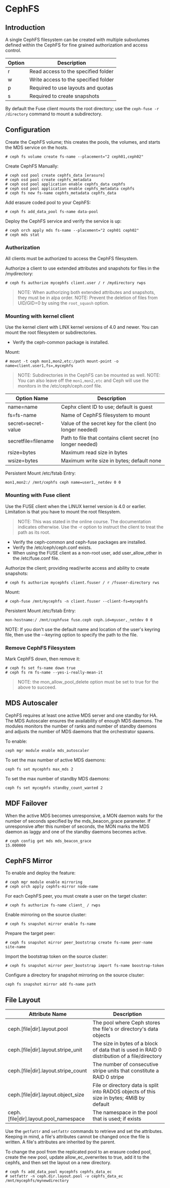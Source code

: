 # CephFS 

## Introduction

A single CephFS filesystem can be created with multiple subvolumes defined within the CephFS for fine grained authorization and access control.


| Option | Description | 
| --- | --- | 
| r | Read access to the specified folder |
| w | Write access to the specified folder | 
| p | Required to use layouts and quotas | 
| s | Required to create snapshots | 

By default the Fuse client mounts the root directory; use the `ceph-fuse -r /directory` command to mount a subdirectory.


## Configuration

Create the CephFS volume; this creates the pools, the volumes, and starts the MDS service on the hosts.
```
# ceph fs volume create fs-name --placement="2 ceph01,ceph02"
```

Create CephFS Manually:
```
# ceph osd pool create cephfs_data [erasure]
# ceph osd pool create cephfs_metadata 
# ceph osd pool application enable cephfs_data cephfs
# ceph osd pool application enable cephfs_metadata cephfs
# ceph fs new fs-name cephfs_metadata cephfs_data
```

Add erasure coded pool to your CephFS:
```
# ceph fs add_data_pool fs-name data-pool
```

Deploy the CephFS service and verify the service is up:
```
# ceph orch apply mds fs-name --placement="2 ceph01 ceph02"
# ceph mds stat
```

### Authorization

All clients must be authorized to access the CephFS filesystem.

Authorize a client to use extended attributes and snapshots for files in the /mydirectory:
```
# ceph fs authorize mycephfs client.user / r /mydirectory rwps
```
> NOTE: When authorizing both extended attributes and snapshots, they must be in alpa order.
> NOTE: Prevent the deletion of files from UID/GID=0 by using the `root_squash` option.


### Mounting with kernel client

Use the kernel client with LINX kernel versions of 4.0 and newer.  You can mount the root filesystem or subdirectories.  

* Verify the ceph-common package is installed.

Mount:
```
# mount -t ceph mon1,mon2,etc:/path mount-point -o name=client.user1,fs=,mycephfs
```
> NOTE: Subdirectories in the CephFS can be mounted as well.
> NOTE: You can also leave off the `mon1,mon2,etc` and Ceph will use the monitors in the /etc/ceph/ceph.conf file.


| Option Name | Description |
| --- | --- |
| name=name | Cephx client ID to use; default is guest | 
| fs=fs-name | Name of CephFS filesystem to mount | 
| secret=secret-value | Value of the secret key for the client (no longer needed) | 
| secretfile=filename | Path to file that contains client secret (no longer needed) | 
| rsize=bytes | Maximum read size in bytes | 
| wsize=bytes | Maximum write size in bytes; default none |

Persistent Mount /etc/fstab Entry:
```
mon1,mon2:/ /mnt/cephfs ceph name=user1,_netdev 0 0
```


### Mounting with Fuse client

Use the FUSE client when the LINUX kernel version is 4.0 or earlier.  Limitation is that you have to mount the root filesystem.  
> NOTE: This was stated in the online course.  The documentation indicates otherwise.  Use the -r option to instruct the client to treat the path as its root.

* Verify the ceph-common and ceph-fuse packages are installed.
* Verify the /etc/ceph/ceph.conf exists.
* When using the FUSE client as a non-root user, add user_allow_other in the /etc/fuse.conf file.


Authorize the client; providing read/write access and ability to create snapshots:
```
# ceph fs authorize mycephfs client.fsuser / r /fsuser-directory rws
```

Mount:
```
# ceph-fuse /mnt/mycephfs -n client.fsuser --client-fs=mycephfs
```

Persistent Mount /etc/fstab Entry:
```
mon-hostname:/ /mnt/cephfuse fuse.ceph ceph.id=myuser,_netdev 0 0
```
NOTE:  If you don't use the default name and location of the user's keyring file, then use the --keyring option to specify the path to the file.



### Remove CephFS Filesystem

Mark CephFS down, then remove it:
```
# ceph fs set fs-name down true
# ceph fs rm fs-name --yes-i-really-mean-it
```
> NOTE: the mon_allow_pool_delete option must be set to true for the above to succeed.  


## MDS Autoscaler

CephFS requires at least one active MDS server and one standby for HA.  The MDS Autoscaler ensures the availability of enough MDS daemons.  The modules monitors the number of ranks and number of standby daemons and adjusts the number of MDS daemons that the orchestrator spawns.

To enable:
```
ceph mgr module enable mds_autoscaler
```

To set the max number of active MDS daemons:  
```
ceph fs set mycephfs max_mds 2  
```

To set the max number of standby MDS daemons:  
```
ceph fs set mycephfs standby_count_wanted 2  
```

## MDF Failover

When the active MDS becomes unresponsive, a MON daemon waits for the number of seconds specified by the mds_beacon_grace parameter.  If unresponsive after this number of seconds, the MON marks the MDS daemon as laggy and one of the standby daemons becomes active.

```
# ceph config get mds mds_beacon_grace
15.000000
```


## CephFS Mirror

To enable and deploy the feature:
```
# ceph mgr module enable mirroring
# ceph orch apply cephfs-mirror node-name
```

For each CephFS peer, you must create a user on the target cluster:
```
# ceph fs authorize fs-name client_ / rwps
```

Enable mirroring on the source cluster:
```
# ceph fs snapshot mirror enable fs-name
```

Prepare the target peer:
```
# ceph fs snapshot mirror peer_bootstrap create fs-name peer-name site-name
```

Import the bootstrap token on the source cluster:
```
# ceph fs snapshot mirror peer_bootstrap import fs-name boostrap-token
```

Configure a directory for snapshot mirroring on the source clsuter:
```
ceph fs snapshot mirror add fs-name path
```

## File Layout

| Attribute Name | Description |  
| --- | ---|  
| ceph.[file\|dir].layout.pool | The pool where Ceph stores the file's or directory's data objects |  
| ceph.[file\|dir].layout.stripe_unit | The size in bytes of a block of data that is used in RAID 0 distribution of a file/directory |  
| ceph.[file\|dir].layout.stripe_count | The number of consecutive stripe units that constitute a RAID 0 stripe |  
| ceph.[file\|dir].layout.object_size | File or directory data is split into RADOS objects of this size in bytes; 4MiB by default |  
| ceph.[file\|dir].layout.pool_namespace | The namespace in the pool that is used; if exists |  

Use the `getfattr` and `setfattr` commands to retrieve and set the attributes.  Keeping in mind, a file's attributes cannot be changed once the file is written.  A file's attributes are inherited by the parent.

To change the pool from the replicated pool to an erasure coded pool, create the new pool, update allow_ec_overwrites to true, add it to the cephfs, and then set the layout on a new directory.  

```
# ceph fs add_data_pool mycephfs cephfs_data_ec
# setfattr -n ceph.dir.layout.pool -v cephfs_data_ec /mnt/mycephfs/mynewdirectory
```


